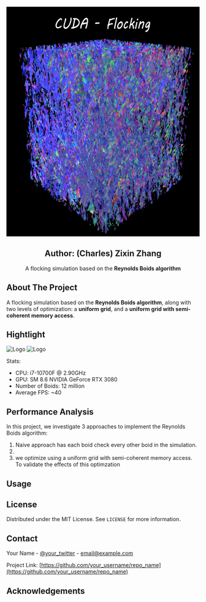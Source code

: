 <p align="center">
  <img src="images/logo.png" alt="Logo" width="600" height="600">
  <h2 align="center">Author: (Charles) Zixin Zhang</h2>
  <p align="center">
    A flocking simulation based on the <strong>Reynolds Boids algorithm</strong>
  </p>
</p>

## About The Project

A flocking simulation based on the <strong>Reynolds Boids algorithm</strong>, along with two levels of optimization: a <strong>uniform grid</strong>, and a <strong>uniform grid with semi-coherent memory access</strong>.

## Hightlight

<img src="images/outSideCube.gif" alt="Logo" width="640" height="360">
<img src="images/insideCube.gif" alt="Logo" width="640" height="360">

Stats: 
- CPU: i7-10700F @ 2.90GHz
- GPU: SM 8.6 NVIDIA GeForce RTX 3080
- Number of Boids: 12 million 
- Average FPS: ~40

## Performance Analysis

In this project, we investigate 3 approaches to implement the Reynolds Boids algorithm:

1. Naive approach has each boid check every other boid in the simulation. 
2. 
3.  we optimize using a uniform grid with semi-coherent memory access. To validate the effects of this optimzation 


<!-- USAGE EXAMPLES -->
## Usage


<!-- LICENSE -->
## License

Distributed under the MIT License. See `LICENSE` for more information.

<!-- CONTACT -->
## Contact

Your Name - [@your_twitter](https://twitter.com/your_username) - email@example.com

Project Link: [https://github.com/your_username/repo_name](https://github.com/your_username/repo_name)



<!-- ACKNOWLEDGEMENTS -->
## Acknowledgements
